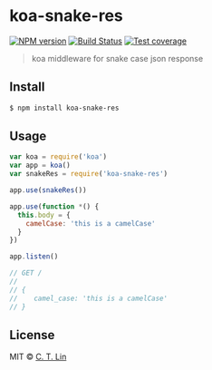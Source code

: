 # koa-snake-res

[![NPM version][npm-image]][npm-url]
[![Build Status][travis-image]][travis-url]
[![Test coverage][coveralls-image]][coveralls-url]

> koa middleware for snake case json response

## Install

```sh
$ npm install koa-snake-res
```

## Usage

```js
var koa = require('koa')
var app = koa()
var snakeRes = require('koa-snake-res')

app.use(snakeRes())

app.use(function *() {
  this.body = {
    camelCase: 'this is a camelCase'
  }
})

app.listen()

// GET /
//
// {
//    camel_case: 'this is a camelCase'
// }
```

## License
MIT © [C. T. Lin](https://github.com/chentsulin)

[npm-image]: https://img.shields.io/npm/v/koa-snake-res.svg?style=flat-square
[npm-url]: https://npmjs.org/package/koa-snake-res
[travis-image]: https://travis-ci.org/chentsulin/koa-snake-res.svg
[travis-url]: https://travis-ci.org/chentsulin/koa-snake-res
[coveralls-image]: https://img.shields.io/coveralls/chentsulin/koa-snake-res.svg?style=flat-square
[coveralls-url]: https://coveralls.io/r/chentsulin/koa-snake-res
